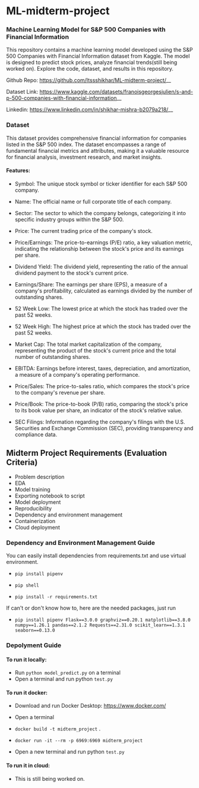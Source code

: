 # ML-midterm-project

### Machine Learning Model for S&P 500 Companies with Financial Information

This repository contains a machine learning model developed using the S&P 500 Companies with Financial Information dataset from Kaggle. The model is designed to predict stock prices, analyze financial trends(still being worked on). Explore the code, dataset, and results in this repository.

Github Repo: https://github.com/Itssshikhar/ML-midterm-project/__

Dataset Link: https://www.kaggle.com/datasets/franoisgeorgesjulien/s-and-p-500-companies-with-financial-information__

Linkedin: https://www.linkedin.com/in/shikhar-mishra-b2079a218/__

### Dataset

This dataset provides comprehensive financial information for companies listed in the S&P 500 index. The dataset encompasses a range of fundamental financial metrics and attributes, making it a valuable resource for financial analysis, investment research, and market insights.

#### Features:

- Symbol: The unique stock symbol or ticker identifier for each S&P 500 company.

- Name: The official name or full corporate title of each company.

- Sector: The sector to which the company belongs, categorizing it into specific industry groups within the S&P 500.

- Price: The current trading price of the company's stock.

- Price/Earnings: The price-to-earnings (P/E) ratio, a key valuation metric, indicating the relationship between the stock's price and its earnings per share.

- Dividend Yield: The dividend yield, representing the ratio of the annual dividend payment to the stock's current price.

- Earnings/Share: The earnings per share (EPS), a measure of a company's profitability, calculated as earnings divided by the number of outstanding shares.

- 52 Week Low: The lowest price at which the stock has traded over the past 52 weeks.

- 52 Week High: The highest price at which the stock has traded over the past 52 weeks.

- Market Cap: The total market capitalization of the company, representing the product of the stock's current price and the total number of outstanding shares.

- EBITDA: Earnings before interest, taxes, depreciation, and amortization, a measure of a company's operating performance.

- Price/Sales: The price-to-sales ratio, which compares the stock's price to the company's revenue per share.

- Price/Book: The price-to-book (P/B) ratio, comparing the stock's price to its book value per share, an indicator of the stock's relative value.

- SEC Filings: Information regarding the company's filings with the U.S. Securities and Exchange Commission (SEC), providing transparency and compliance data.

## Midterm Project Requirements (Evaluation Criteria)

- Problem description
- EDA
- Model training
- Exporting notebook to script
- Model deployment
- Reproducibility
- Dependency and environment management
- Containerization
- Cloud deployment

### Dependency and Environment Management Guide

You can easily install dependencies from requirements.txt and use virtual environment.

- `pip install pipenv`

- `pip shell`

- `pip install -r requirements.txt`

If can't or don't know how to, here are the needed packages, just run

- `pip install pipenv Flask==3.0.0
graphviz==0.20.1
matplotlib==3.8.0
numpy==1.26.1
pandas==2.1.2
Requests==2.31.0
scikit_learn==1.3.1
seaborn==0.13.0`

### Depolyment Guide

#### To run it locally:

- Run `python model_predict.py` on a terminal
- Open a terminal and run python `test.py`

#### To run it docker:

- Download and run Docker Desktop: https://www.docker.com/

- Open a terminal

- `docker build -t midterm_project` .

- `docker run -it --rm -p 6969:6969 midterm_project`

- Open a new terminal and run python `test.py`

#### To run it in cloud:

- This is still being worked on.

